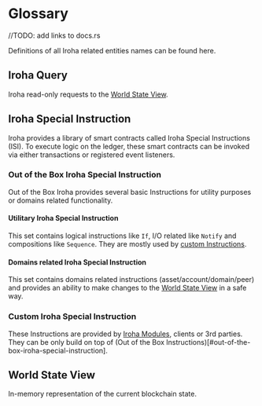 # Glossary

//TODO: add links to docs.rs

Definitions of all Iroha related entities names can be found here.

## Iroha Query

Iroha read-only requests to the [World State View](#world-state-view).

## Iroha Special Instruction

Iroha provides a library of smart contracts called Iroha Special Instructions (ISI).
To execute logic on the ledger, these smart contracts can be invoked via either transactions or 
registered event listeners.

### Out of the Box Iroha Special Instruction

Out of the Box Iroha provides several basic Instructions for utility purposes or domains
related functionality.

#### Utilitary Iroha Special Instruction

This set contains logical instructions like `If`, I/O related like `Notify` and compositions
like `Sequence`. They are mostly used by [custom Instructions](#custom-iroha-special-instruction).

#### Domains related Iroha Special Instruction

This set contains domains related instructions (asset/account/domain/peer) and provides
an ability to make changes to the [World State View](#world-state-view) in a safe way.

### Custom Iroha Special Instruction

These Instructions are provided by [Iroha Modules](#todo), clients or 3rd parties. They can be only
build on top of (Out of the Box Instructions)[#out-of-the-box-iroha-special-instruction].

## World State View

In-memory representation of the current blockchain state.
